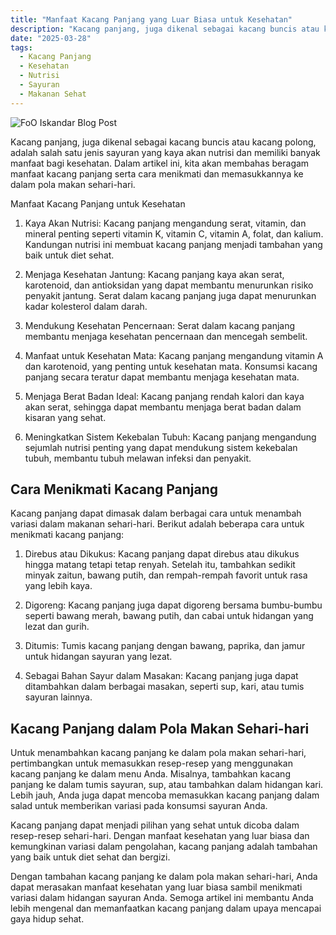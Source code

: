 ```yaml
---
title: "Manfaat Kacang Panjang yang Luar Biasa untuk Kesehatan"
description: "Kacang panjang, juga dikenal sebagai kacang buncis atau kacang polong, adalah salah satu jenis sayuran yang kaya akan nutrisi dan memiliki banyak manfaat bagi kesehatan."
date: "2025-03-28"
tags:
  - Kacang Panjang
  - Kesehatan
  - Nutrisi
  - Sayuran
  - Makanan Sehat
---
```


![FoO Iskandar Blog Post](/placeholder.webp)

Kacang panjang, juga dikenal sebagai kacang buncis atau kacang polong, adalah salah satu jenis sayuran yang kaya akan nutrisi dan memiliki banyak manfaat bagi kesehatan. Dalam artikel ini, kita akan membahas beragam manfaat kacang panjang serta cara menikmati dan memasukkannya ke dalam pola makan sehari-hari.

Manfaat Kacang Panjang untuk Kesehatan

1. Kaya Akan Nutrisi: Kacang panjang mengandung serat, vitamin, dan mineral penting seperti vitamin K, vitamin C, vitamin A, folat, dan kalium. Kandungan nutrisi ini membuat kacang panjang menjadi tambahan yang baik untuk diet sehat.

2. Menjaga Kesehatan Jantung: Kacang panjang kaya akan serat, karotenoid, dan antioksidan yang dapat membantu menurunkan risiko penyakit jantung. Serat dalam kacang panjang juga dapat menurunkan kadar kolesterol dalam darah.

3. Mendukung Kesehatan Pencernaan: Serat dalam kacang panjang membantu menjaga kesehatan pencernaan dan mencegah sembelit.

4. Manfaat untuk Kesehatan Mata: Kacang panjang mengandung vitamin A dan karotenoid, yang penting untuk kesehatan mata. Konsumsi kacang panjang secara teratur dapat membantu menjaga kesehatan mata.

5. Menjaga Berat Badan Ideal: Kacang panjang rendah kalori dan kaya akan serat, sehingga dapat membantu menjaga berat badan dalam kisaran yang sehat.

6. Meningkatkan Sistem Kekebalan Tubuh: Kacang panjang mengandung sejumlah nutrisi penting yang dapat mendukung sistem kekebalan tubuh, membantu tubuh melawan infeksi dan penyakit.

## Cara Menikmati Kacang Panjang

Kacang panjang dapat dimasak dalam berbagai cara untuk menambah variasi dalam makanan sehari-hari. Berikut adalah beberapa cara untuk menikmati kacang panjang:

1. Direbus atau Dikukus: Kacang panjang dapat direbus atau dikukus hingga matang tetapi tetap renyah. Setelah itu, tambahkan sedikit minyak zaitun, bawang putih, dan rempah-rempah favorit untuk rasa yang lebih kaya.

2. Digoreng: Kacang panjang juga dapat digoreng bersama bumbu-bumbu seperti bawang merah, bawang putih, dan cabai untuk hidangan yang lezat dan gurih.

3. Ditumis: Tumis kacang panjang dengan bawang, paprika, dan jamur untuk hidangan sayuran yang lezat.

4. Sebagai Bahan Sayur dalam Masakan: Kacang panjang juga dapat ditambahkan dalam berbagai masakan, seperti sup, kari, atau tumis sayuran lainnya.

## Kacang Panjang dalam Pola Makan Sehari-hari

Untuk menambahkan kacang panjang ke dalam pola makan sehari-hari, pertimbangkan untuk memasukkan resep-resep yang menggunakan kacang panjang ke dalam menu Anda. Misalnya, tambahkan kacang panjang ke dalam tumis sayuran, sup, atau tambahkan dalam hidangan kari. Lebih jauh, Anda juga dapat mencoba memasukkan kacang panjang dalam salad untuk memberikan variasi pada konsumsi sayuran Anda.

Kacang panjang dapat menjadi pilihan yang sehat untuk dicoba dalam resep-resep sehari-hari. Dengan manfaat kesehatan yang luar biasa dan kemungkinan variasi dalam pengolahan, kacang panjang adalah tambahan yang baik untuk diet sehat dan bergizi.

Dengan tambahan kacang panjang ke dalam pola makan sehari-hari, Anda dapat merasakan manfaat kesehatan yang luar biasa sambil menikmati variasi dalam hidangan sayuran Anda. Semoga artikel ini membantu Anda lebih mengenal dan memanfaatkan kacang panjang dalam upaya mencapai gaya hidup sehat.
